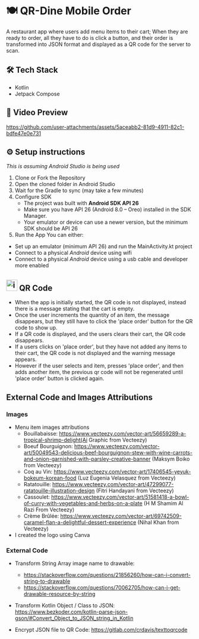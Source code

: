# 🍽️ QR-Dine Mobile Order

A restaurant app where users add menu items to their cart; When they are ready to order, all they have to do is click a button, and their order is transformed into JSON format and displayed as a QR code for the server to scan.

## 🛠️ Tech Stack
* Kotlin
* Jetpack Compose

## 🎥 Video Preview


https://github.com/user-attachments/assets/5aceabb2-81d9-4911-82c1-bdfe47e0e731



## ⚙️ Setup instructions
_This is assuming Android Studio is being used_
1. Clone or Fork the Repository
2. Open the cloned folder in Android Studio
3. Wait for the Gradle to sync (may take a few minutes)
4. Configure SDK
   - The project was built with **Android SDK API 26**
   - Make sure you have API 26 (Android 8.0 – Oreo) installed in the SDK Manager.
   - Your emulator or device can use a newer version, but the minimum SDK should be API 26
5. Run the App
You can either:
  - Set up an emulator (minimum API 26) and run the MainActivity.kt project
  - Connect to a physical _Android_ device using wifi
  - Connect to a physical _Android_ device using a usb cable and developer more enabled

## <img width="30" height="30" alt="image-hheqtvAvZLesg9WYTVCosfDrtUtC7H" src="https://github.com/user-attachments/assets/2950cc78-669c-4102-a8b1-86eb1c82b46e" /> QR Code
* When the app is initially started, the QR code is not displayed, instead there is a message stating that the cart is empty.
* Once the user increments the quantity of an item, the message disappears, but they still have to click the 'place order' button for the QR code to show up.
* If a QR code is displayed, and the users clears their cart, the QR code disappears.
* If a users clicks on 'place order', but they have not added any items to their cart, the QR code is not displayed and the warning message appears.
* However if the user selects and item, presses 'place order', and then adds another item, the previous qr code will not be regenerated until 'place order' button is clicked again.

## External Code and Images Attributions

### Images
* Menu item images attributions
  * Bouillabaisse: https://www.vecteezy.com/vector-art/56659289-a-tropical-shrimp-delight(Ai Graphic from Vecteezy)
  * Boeuf Bourguignon: https://www.vecteezy.com/vector-art/50049543-delicious-beef-bourguignon-stew-with-wine-carrots-and-onion-garnished-with-parsley-creative-banner (Maksym Boiko from Vecteezy)
  * Coq au Vin: https://www.vecteezy.com/vector-art/17406545-yeyuk-bokeum-korean-food (Luz Eugenia Velasquez from Vecteezy)
  * Ratatouille: https://www.vecteezy.com/vector-art/47299077-ratatouille-illustration-design (Fitri Handayani from Vecteezy)
  * Cassoulet: https://www.vecteezy.com/vector-art/51581418-a-bowl-of-curry-with-vegetables-and-herbs-on-a-plate (H M Shamim Al Razi From Vecteezy)
  * Crème Brûlée: https://www.vecteezy.com/vector-art/69742509-caramel-flan-a-delightful-dessert-experience (Nihal Khan from Vecteezy)
* I created the logo using Canva


### External Code
* Transform String Array image name to drawable:
  * https://stackoverflow.com/questions/21856260/how-can-i-convert-string-to-drawable
  * https://stackoverflow.com/questions/70062705/how-can-i-get-drawable-resource-by-string
  
* Transform Kotlin Object / Class to JSON: https://www.bezkoder.com/kotlin-parse-json-gson/#Convert_Object_to_JSON_string_in_Kotlin
* Encrypt JSON file to QR Code: https://gitlab.com/crdavis/texttoqrcode
